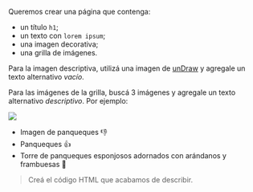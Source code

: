 Queremos crear una página que contenga:

- un título `h1`;
- un texto con `lorem ipsum`;
- una imagen decorativa;
- una grilla de imágenes.

Para la imagen descriptiva, utilizá una imagen de [unDraw](https://undraw.co/illustrations) y agregale un texto alternativo _vacío_.

Para las imágenes de la grilla, buscá 3 imágenes y agregale un texto alternativo _descriptivo_. Por ejemplo:

![](https://i2.wp.com/www.hogarcocinafacil.com/wp-content/uploads/2016/08/como-hacer-pancakes-esponjosos.jpg?fit=500%2C334&ssl=1&w=640)

* Imagen de panqueques :thumbsdown:
* Panqueques :thumbsup:
* Torre de panqueques esponjosos adornados con arándanos y frambuesas :raised_hands:

> Creá el código HTML que acabamos de describir.
